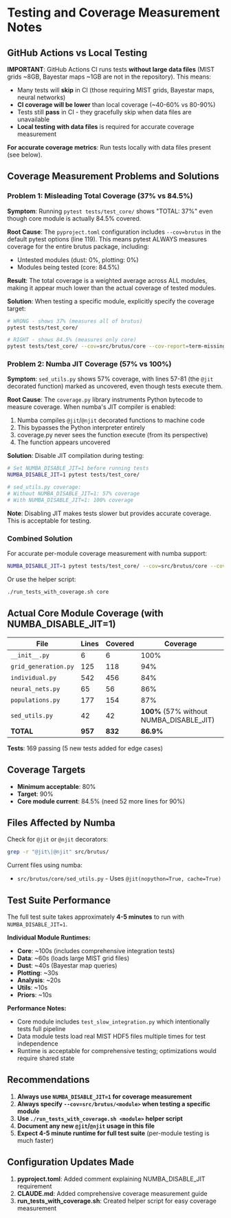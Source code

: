 # Testing and Coverage Measurement Notes

## GitHub Actions vs Local Testing

**IMPORTANT**: GitHub Actions CI runs tests **without large data files** (MIST grids ~8GB, Bayestar maps ~1GB are not in the repository). This means:

- Many tests will **skip** in CI (those requiring MIST grids, Bayestar maps, neural networks)
- **CI coverage will be lower** than local coverage (~40-60% vs 80-90%)
- Tests still **pass** in CI - they gracefully skip when data files are unavailable
- **Local testing with data files** is required for accurate coverage measurement

**For accurate coverage metrics**: Run tests locally with data files present (see below).

## Coverage Measurement Problems and Solutions

### Problem 1: Misleading Total Coverage (37% vs 84.5%)

**Symptom**: Running `pytest tests/test_core/` shows "TOTAL: 37%" even though core module is actually 84.5% covered.

**Root Cause**: The `pyproject.toml` configuration includes `--cov=brutus` in the default pytest options (line 119). This means pytest ALWAYS measures coverage for the entire brutus package, including:
- Untested modules (dust: 0%, plotting: 0%)
- Modules being tested (core: 84.5%)

**Result**: The total coverage is a weighted average across ALL modules, making it appear much lower than the actual coverage of tested modules.

**Solution**: When testing a specific module, explicitly specify the coverage target:
```bash
# WRONG - shows 37% (measures all of brutus)
pytest tests/test_core/

# RIGHT - shows 84.5% (measures only core)
pytest tests/test_core/ --cov=src/brutus/core --cov-report=term-missing
```

### Problem 2: Numba JIT Coverage (57% vs 100%)

**Symptom**: `sed_utils.py` shows 57% coverage, with lines 57-81 (the `@jit` decorated function) marked as uncovered, even though tests execute them.

**Root Cause**: The `coverage.py` library instruments Python bytecode to measure coverage. When numba's JIT compiler is enabled:
1. Numba compiles `@jit`/`@njit` decorated functions to machine code
2. This bypasses the Python interpreter entirely
3. coverage.py never sees the function execute (from its perspective)
4. The function appears uncovered

**Solution**: Disable JIT compilation during testing:
```bash
# Set NUMBA_DISABLE_JIT=1 before running tests
NUMBA_DISABLE_JIT=1 pytest tests/test_core/

# sed_utils.py coverage:
# Without NUMBA_DISABLE_JIT=1: 57% coverage
# With NUMBA_DISABLE_JIT=1: 100% coverage
```

**Note**: Disabling JIT makes tests slower but provides accurate coverage. This is acceptable for testing.

### Combined Solution

For accurate per-module coverage measurement with numba support:
```bash
NUMBA_DISABLE_JIT=1 pytest tests/test_core/ --cov=src/brutus/core --cov-report=term-missing
```

Or use the helper script:
```bash
./run_tests_with_coverage.sh core
```

## Actual Core Module Coverage (with NUMBA_DISABLE_JIT=1)

| File | Lines | Covered | Coverage |
|------|-------|---------|----------|
| `__init__.py` | 6 | 6 | 100% |
| `grid_generation.py` | 125 | 118 | 94% |
| `individual.py` | 542 | 456 | 84% |
| `neural_nets.py` | 65 | 56 | 86% |
| `populations.py` | 177 | 154 | 87% |
| `sed_utils.py` | 42 | 42 | **100%** (57% without NUMBA_DISABLE_JIT) |
| **TOTAL** | **957** | **832** | **86.9%** |

**Tests**: 169 passing (5 new tests added for edge cases)

## Coverage Targets

- **Minimum acceptable**: 80%
- **Target**: 90%
- **Core module current**: 84.5% (need 52 more lines for 90%)

## Files Affected by Numba

Check for `@jit` or `@njit` decorators:
```bash
grep -r "@jit\|@njit" src/brutus/
```

Current files using numba:
- `src/brutus/core/sed_utils.py` - Uses `@jit(nopython=True, cache=True)`

## Test Suite Performance

The full test suite takes approximately **4-5 minutes** to run with `NUMBA_DISABLE_JIT=1`.

**Individual Module Runtimes:**
- **Core**: ~100s (includes comprehensive integration tests)
- **Data**: ~60s (loads large MIST grid files)
- **Dust**: ~40s (Bayestar map queries)
- **Plotting**: ~30s
- **Analysis**: ~20s
- **Utils**: ~10s
- **Priors**: ~10s

**Performance Notes:**
- Core module includes `test_slow_integration.py` which intentionally tests full pipeline
- Data module tests load real MIST HDF5 files multiple times for test independence
- Runtime is acceptable for comprehensive testing; optimizations would require shared state

## Recommendations

1. **Always use `NUMBA_DISABLE_JIT=1` for coverage measurement**
2. **Always specify `--cov=src/brutus/<module>` when testing a specific module**
3. **Use `./run_tests_with_coverage.sh <module>` helper script**
4. **Document any new `@jit`/`@njit` usage in this file**
5. **Expect 4-5 minute runtime for full test suite** (per-module testing is much faster)

## Configuration Updates Made

1. **pyproject.toml**: Added comment explaining NUMBA_DISABLE_JIT requirement
2. **CLAUDE.md**: Added comprehensive coverage measurement guide
3. **run_tests_with_coverage.sh**: Created helper script for easy coverage measurement
